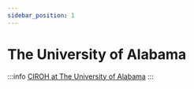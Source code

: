 ```yaml
---
sidebar_position: 1
---
```


# The University of Alabama

:::info
<a href="https://ciroh.ua.edu">CIROH at The University of Alabama</a>
:::


